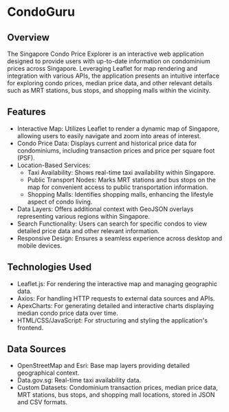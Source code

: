 # CondoGuru

## Overview
The Singapore Condo Price Explorer is an interactive web application designed to provide users with up-to-date information on condominium prices across Singapore. Leveraging Leaflet for map rendering and integration with various APIs, the application presents an intuitive interface for exploring condo prices, median price data, and other relevant details such as MRT stations, bus stops, and shopping malls within the vicinity.

## Features
- Interactive Map: Utilizes Leaflet to render a dynamic map of Singapore, allowing users to easily navigate and zoom into areas of interest.
- Condo Price Data: Displays current and historical price data for condominiums, including transaction prices and price per square foot (PSF).
- Location-Based Services:
  - Taxi Availability: Shows real-time taxi availability within Singapore.
  - Public Transport Nodes: Marks MRT stations and bus stops on the map for convenient access to public transportation information.
  - Shopping Malls: Identifies shopping malls, enhancing the lifestyle aspect of condo living.
- Data Layers: Offers additional context with GeoJSON overlays representing various regions within Singapore.
- Search Functionality: Users can search for specific condos to view detailed price data and other relevant information.
- Responsive Design: Ensures a seamless experience across desktop and mobile devices.

## Technologies Used
- Leaflet.js: For rendering the interactive map and managing geographic data.
- Axios: For handling HTTP requests to external data sources and APIs.
- ApexCharts: For generating detailed and interactive charts displaying median condo price data over time.
- HTML/CSS/JavaScript: For structuring and styling the application's frontend.

## Data Sources
- OpenStreetMap and Esri: Base map layers providing detailed geographical context.
- Data.gov.sg: Real-time taxi availability data.
- Custom Datasets: Condominium transaction prices, median price data, MRT stations, bus stops, and shopping mall locations, stored in JSON and CSV formats.
